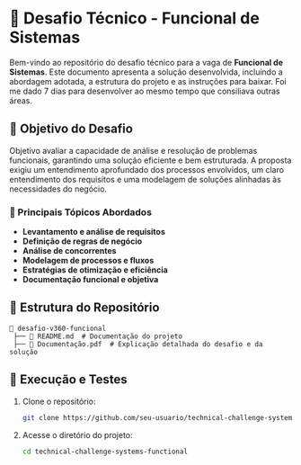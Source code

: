 # 📌 Desafio Técnico - Funcional de Sistemas

Bem-vindo ao repositório do desafio técnico para a vaga de **Funcional de Sistemas**. Este documento apresenta a solução desenvolvida, incluindo a abordagem adotada, a estrutura do projeto e as instruções para baixar. Foi me dado 7 dias para desenvolver ao mesmo tempo que consiliava outras áreas.

## 🎯 Objetivo do Desafio

Objetivo avaliar a capacidade de análise e resolução de problemas funcionais, garantindo uma solução eficiente e bem estruturada. A proposta exigiu um entendimento aprofundado dos processos envolvidos, um claro entendimento dos requisitos e uma modelagem de soluções alinhadas às necessidades do negócio.

### 📝 Principais Tópicos Abordados

- **Levantamento e análise de requisitos**
- **Definição de regras de negócio**
- **Análise de concorrentes**
- **Modelagem de processos e fluxos**
- **Estratégias de otimização e eficiência**
- **Documentação funcional e objetiva**

## 📂 Estrutura do Repositório

```
📂 desafio-v360-funcional
 ├── 📜 README.md  # Documentação do projeto
 ├── 📜 Documentação.pdf  # Explicação detalhada do desafio e da solução
```

## 🚀 Execução e Testes

1. Clone o repositório:
   ```bash
   git clone https://github.com/seu-usuario/technical-challenge-systems-functional.git
   ```
2. Acesse o diretório do projeto:
   ```bash
   cd technical-challenge-systems-functional

   ```


